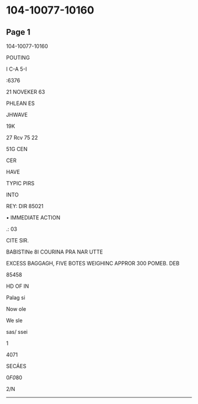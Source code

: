 # 104-10077-10160

## Page 1

104-10077-10160

POUTING

I C-A 5-I

:6376

21 NOVEKER 63

PHLEAN ES

JHWAVE

19K

27 Rcv 75 22

51G CEN

CER

HAVE

TYPIC PIRS

INTO

REY: DIR 85021

• IMMEDIATE ACTION

.: 03

CITE SIR.

BABISTINe 8I COURINA PRA NAR UTTE

EXCESS BAGGAGH, FIVE BOTES WEIGHINC APPROR 300 POMEB. DEB

85458

HD OF IN

Palag si

Now ole

We sle

sas/ ssei

1

4071

SECÁES

0*F0*80

2/N

---

